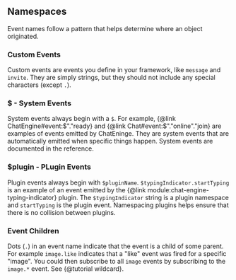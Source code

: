 ## Namespaces

Event names follow a pattern that helps determine where an object originated.

### Custom Events

Custom events are events you define in your framework, like ```message``` and ```invite```. They are simply strings, but they should not include any special characters (except ```.```).

### $ - System Events

System events always begin with a ```$```. For example, {@link ChatEngine#event:$"."ready} and {@link Chat#event:$"."online"."join} are examples of events emitted by ChatEninge. They are system events that are automatically emitted when specific things happen. System events are documented in the reference.

### $plugin - PLugin Events

Plugin events always begin with ```$pluginName```. ```$typingIndicator.startTyping``` is an example of an event emitted by the {@link module:chat-engine-typing-indicator} plugin. The ```$typingIndicator``` string is a plugin namespace and ```startTyping``` is the plugin event. Namespacing plugins helps ensure that there is no collision between plugins.

### Event Children

Dots (```.```) in an event name indicate that the event is a child of some parent. For example ```image.like``` indicates that a "like" event was fired for a specific "image". You could then subscribe to all ```image``` events by subscribing to the ```image.*``` event. See {@tutorial wildcard}.
